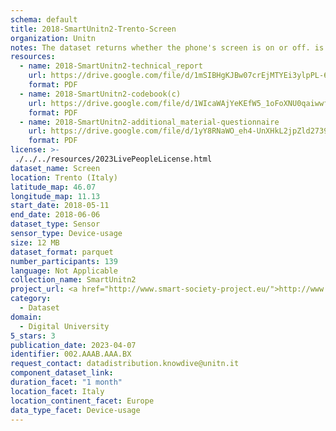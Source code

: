```yaml
---
schema: default
title: 2018-SmartUnitn2-Trento-Screen
organization: Unitn
notes: The dataset returns whether the phone's screen is on or off. is part of SmartUnitn2 data collection, which contains data from 27 sensors associated to around 100+ thousand self-reported annotations about the everyday life of 158 university students over a period of 4 weeks, and also additional data about profile.
resources:
  - name: 2018-SmartUnitn2-technical_report
    url: https://drive.google.com/file/d/1mSIBHgKJBw07crEjMTYEi3ylpPL-62fB/view?usp=sharing
    format: PDF
  - name: 2018-SmartUnitn2-codebook(c)
    url: https://drive.google.com/file/d/1WIcaWAjYeKEfW5_1oFoXNU0qaiwwfFC7/view?usp=sharing
    format: PDF
  - name: 2018-SmartUnitn2-additional_material-questionnaire
    url: https://drive.google.com/file/d/1yY8RNaWO_eh4-UnXHkL2jpZld2739K3K/view?usp=share_link
    format: PDF
license: >-
 ./../../resources/2023LivePeopleLicense.html
dataset_name: Screen
location: Trento (Italy)
latitude_map: 46.07
longitude_map: 11.13
start_date: 2018-05-11
end_date: 2018-06-06
dataset_type: Sensor
sensor_type: Device-usage
size: 12 MB
dataset_format: parquet
number_participants: 139
language: Not Applicable
collection_name: SmartUnitn2
project_url: <a href="http://www.smart-society-project.eu/">http://www.smart-society-project.eu/</a>
category: 
  - Dataset
domain: 
  - Digital University
5_stars: 3
publication_date: 2023-04-07
identifier: 002.AAAB.AAA.BX
request_contact: datadistribution.knowdive@unitn.it
component_dataset_link: 
duration_facet: "1 month"
location_facet: Italy
location_continent_facet: Europe
data_type_facet: Device-usage
---
```


